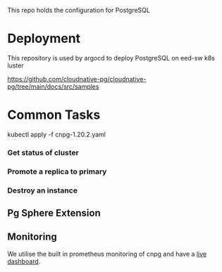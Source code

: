 
This repo holds the configuration for PostgreSQL


# Deployment

This repository is used by argocd to deploy PostgreSQL on eed-sw k8s luster

https://github.com/cloudnative-pg/cloudnative-pg/tree/main/docs/src/samples

# Common Tasks
kubectl apply -f cnpg-1.20.2.yaml


### Get status of cluster


### Promote a replica to primary


### Destroy an instance


## Pg Sphere Extension

## Monitoring

We utilise the built in prometheus monitoring of cnpg and have a [live dashboard](https://grafana.slac.stanford.edu/d/z7FCA4Nnk/cloud-native-postgresql).

